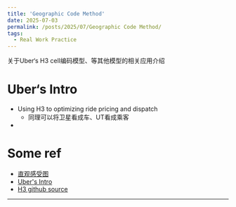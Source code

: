 ```yaml
---
title: 'Geographic Code Method'
date: 2025-07-03
permalink: /posts/2025/07/Geographic Code Method/
tags:
  - Real Work Practice
---
```




关于Uber‘s H3 cell编码模型、等其他模型的相关应用介绍

# Uber‘s Intro

* Using H3 to optimizing ride pricing and dispatch 
  * 同理可以将卫星看成车、UT看成乘客
* 





# Some ref

* [直观感受图](https://wolf-h3-viewer.glitch.me/)
* [Uber's Intro](https://www.uber.com/en-SG/blog/h3/)
* [H3 github source](https://github.com/uber/h3?uclick_id=ee5cdcad-cb1a-4c9a-b2a6-10373f95f0d4)












------

